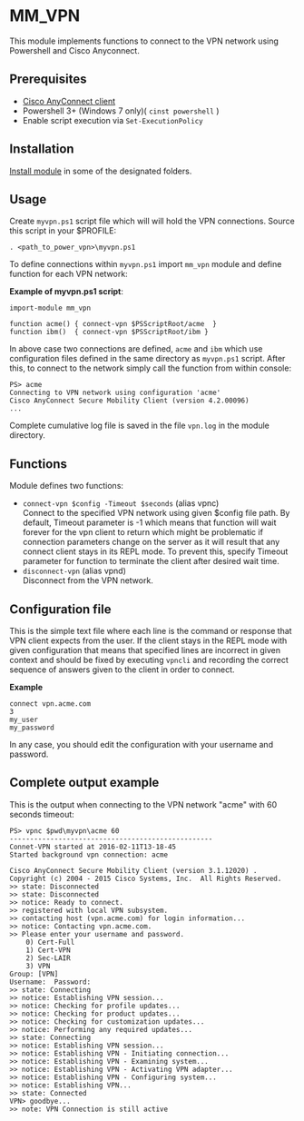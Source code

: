 MM_VPN
======

This module implements functions to connect to the VPN network using Powershell and Cisco Anyconnect.

Prerequisites
-------------

- [Cisco AnyConnect client](http://www.cisco.com/c/en/us/support/security/anyconnect-secure-mobility-client/tsd-products-support-series-home.html)
- Powershell 3+ (Windows 7 only)( `cinst powershell` )
- Enable script execution via `Set-ExecutionPolicy`

Installation
------------

[Install module](https://msdn.microsoft.com/en-us/library/dd878350(v=vs.85).aspx) in some of the designated folders.

Usage
-----

Create `myvpn.ps1` script file which will will hold the VPN connections. Source this script in your $PROFILE:

    . <path_to_power_vpn>\myvpn.ps1

To define connections within `myvpn.ps1` import `mm_vpn` module and define function for each VPN network:

**Example of myvpn.ps1 script**:

    import-module mm_vpn

    function acme() { connect-vpn $PSScriptRoot/acme  }
    function ibm()  { connect-vpn $PSScriptRoot/ibm }

In above case two connections are defined, `acme` and `ibm` which use configuration files defined in the same directory as `myvpn.ps1` script. 
After this, to connect to the network simply call the function from within console:

    PS> acme
    Connecting to VPN network using configuration 'acme'
    Cisco AnyConnect Secure Mobility Client (version 4.2.00096)
    ...

Complete cumulative log file is saved in the file `vpn.log` in the module directory.

Functions
---------

Module defines two functions:

- `connect-vpn $config -Timeout $seconds` (alias vpnc)  
Connect to the specified VPN network using given $config file path. By default, Timeout parameter is -1 which means that function will wait forever for the vpn client to return which might be problematic if connection parameters change on the server as it will result that any connect client stays in its REPL mode. To prevent this, specify Timeout parameter for function to terminate the client after desired wait time.
- `disconnect-vpn` (alias vpnd)   
Disconnect from the VPN network.


Configuration file
------------------

This is the simple text file where each line is the command or response that VPN client expects from the user. If the client stays in the REPL mode with given configuration that means that specified lines are incorrect in given context and should be fixed by executing `vpncli` and recording the correct sequence of answers given to the client in order to connect.

**Example**

    connect vpn.acme.com
    3
    my_user
    my_password

In any case, you should edit the configuration with your username and password.

Complete output example
-----------------------

This is the output when connecting to the VPN network "acme" with 60 seconds timeout:

    PS> vpnc $pwd\myvpn\acme 60
    --------------------------------------------------
    Connet-VPN started at 2016-02-11T13-18-45
    Started background vpn connection: acme

    Cisco AnyConnect Secure Mobility Client (version 3.1.12020) .
    Copyright (c) 2004 - 2015 Cisco Systems, Inc.  All Rights Reserved.
    >> state: Disconnected
    >> state: Disconnected
    >> notice: Ready to connect.
    >> registered with local VPN subsystem.
    >> contacting host (vpn.acme.com) for login information...
    >> notice: Contacting vpn.acme.com.
    >> Please enter your username and password.
        0) Cert-Full
        1) Cert-VPN
        2) Sec-LAIR
        3) VPN
    Group: [VPN]
    Username:  Password:
    >> state: Connecting
    >> notice: Establishing VPN session...
    >> notice: Checking for profile updates...
    >> notice: Checking for product updates...
    >> notice: Checking for customization updates...
    >> notice: Performing any required updates...
    >> state: Connecting
    >> notice: Establishing VPN session...
    >> notice: Establishing VPN - Initiating connection...
    >> notice: Establishing VPN - Examining system...
    >> notice: Establishing VPN - Activating VPN adapter...
    >> notice: Establishing VPN - Configuring system...
    >> notice: Establishing VPN...
    >> state: Connected
    VPN> goodbye...
    >> note: VPN Connection is still active
